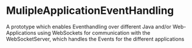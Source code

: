 MulipleApplicationEventHandling
===============================

A prototype which enables Eventhandling over different Java and/or Web-Applications using WebSockets for communication with the WebSocketServer, which handles the Events for the different applications
